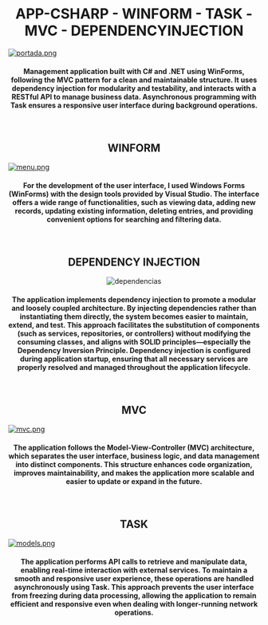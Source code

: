 # <div align="center"> APP-CSHARP - WINFORM - TASK - MVC - DEPENDENCYINJECTION </div>

[![portada.png](https://i.postimg.cc/pTCNJZKV/portada.png)](https://postimg.cc/k62hnWjL)

<h4 align="center">Management application built with C# and .NET using WinForms, following the MVC pattern for a clean and maintainable structure. It uses dependency injection for modularity and testability, and interacts with a RESTful API to manage business data. Asynchronous programming with Task ensures a responsive user interface during background operations.</h4>

<br>

## <div align="center">WINFORM</div>

[![menu.png](https://i.postimg.cc/QdCp8xff/menu.png)](https://postimg.cc/mPxcVRf9)

<h4 align="center">For the development of the user interface, I used Windows Forms (WinForms) with the design tools provided by Visual Studio. The interface offers a wide range of functionalities, such as viewing data, adding new records, updating existing information, deleting entries, and providing convenient options for searching and filtering data.</h4>

<br>

## <div align="center">DEPENDENCY INJECTION</div>

<p align="center">
  <img src="https://i.postimg.cc/nzhsk3N0/dependencias.png" alt="dependencias" />
</p>

<h4 align="center">The application implements dependency injection to promote a modular and loosely coupled architecture. By injecting dependencies rather than instantiating them directly, the system becomes easier to maintain, extend, and test. This approach facilitates the substitution of components (such as services, repositories, or controllers) without modifying the consuming classes, and aligns with SOLID principles—especially the Dependency Inversion Principle. Dependency injection is configured during application startup, ensuring that all necessary services are properly resolved and managed throughout the application lifecycle.</h4>

<br>

## <div align="center">MVC</div>

[![mvc.png](https://i.postimg.cc/v8Lns6tr/mvc.png)](https://postimg.cc/Th11j1S1)

<h4 align="center">The application follows the Model-View-Controller (MVC) architecture, which separates the user interface, business logic, and data management into distinct components. This structure enhances code organization, improves maintainability, and makes the application more scalable and easier to update or expand in the future.</h4>

<br>

## <div align="center">TASK</div>

[![models.png](https://i.postimg.cc/c4FXdzBB/models.png)](https://postimg.cc/QHWpb0PF)

<h4 align="center">The application performs API calls to retrieve and manipulate data, enabling real-time interaction with external services. To maintain a smooth and responsive user experience, these operations are handled asynchronously using Task. This approach prevents the user interface from freezing during data processing, allowing the application to remain efficient and responsive even when dealing with longer-running network operations.</h4>
